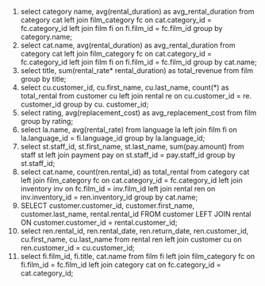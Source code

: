 1. select category name, avg(rental_duration) as avg_rental_duration from category cat left join film_category fc on cat.category_id = fc.category_id  left join film fi on fi.film_id = fc.film_id group by category.name;
2. select cat.name, avg(rental_duration) as avg_rental_duration from category cat left join film_category fc on cat.category_id = fc.category_id  left join film fi on fi.film_id = fc.film_id group by cat.name;
3. select title, sum(rental_rate* rental_duration) as total_revenue from film group by title;
4. select cu.customer_id, cu.first_name, cu.last_name, count(*) as total_rental from customer cu left join rental re on cu.customer_id = re. customer_id group by cu. customer_id;
5. select rating, avg(replacement_cost) as avg_replacement_cost from film group by rating;
6. select la.name, avg(rental_rate) from language la left join film fi on la.language_id = fi.language_id group by la.language_id;
7. select st.staff_id, st.first_name, st.last_name, sum(pay.amount) from staff st left join payment pay on st.staff_id = pay.staff_id group by st.staff_id;
8. select cat.name, count(ren.rental_id) as total_rental from category cat left join film_category fc on cat.category_id = fc.category_id left join inventory inv on fc.film_id = inv.film_id left join rental ren on inv.inventory_id = ren.inventory_id group by cat.name;
9. SELECT customer.customer_id, customer.first_name, customer.last_name,
rental.rental_id
FROM customer
LEFT JOIN rental ON customer.customer_id = rental.customer_id;
10. select ren.rental_id, ren.rental_date, ren.return_date, ren.customer_id, cu.first_name, cu.last_name from rental ren left join customer cu on ren.customer_id = cu.customer_id;
11. select fi.film_id, fi.title, cat.name from film fi left join film_category fc on fi.film_id = fc.film_id left join category cat on fc.category_id = cat.category_id;